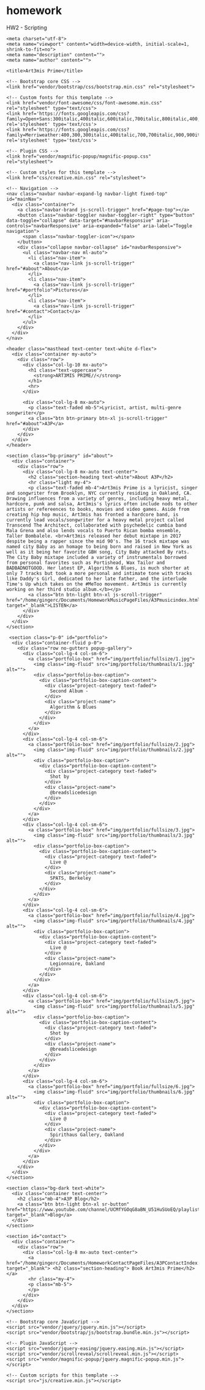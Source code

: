 # homework
HW2 - Scripting
<!DOCTYPE html>
<html lang="en">

  <head>

    <meta charset="utf-8">
    <meta name="viewport" content="width=device-width, initial-scale=1, shrink-to-fit=no">
    <meta name="description" content="">
    <meta name="author" content="">

    <title>Art3mis Prime</title>

    <!-- Bootstrap core CSS -->
    <link href="vendor/bootstrap/css/bootstrap.min.css" rel="stylesheet">

    <!-- Custom fonts for this template -->
    <link href="vendor/font-awesome/css/font-awesome.min.css" rel="stylesheet" type="text/css">
    <link href='https://fonts.googleapis.com/css?family=Open+Sans:300italic,400italic,600italic,700italic,800italic,400,300,600,700,800' rel='stylesheet' type='text/css'>
    <link href='https://fonts.googleapis.com/css?family=Merriweather:400,300,300italic,400italic,700,700italic,900,900italic' rel='stylesheet' type='text/css'>

    <!-- Plugin CSS -->
    <link href="vendor/magnific-popup/magnific-popup.css" rel="stylesheet">

    <!-- Custom styles for this template -->
    <link href="css/creative.min.css" rel="stylesheet">

  </head>

  <body id="page-top">

    <!-- Navigation -->
    <nav class="navbar navbar-expand-lg navbar-light fixed-top" id="mainNav">
      <div class="container">
        <a class="navbar-brand js-scroll-trigger" href="#page-top"></a>
        <button class="navbar-toggler navbar-toggler-right" type="button" data-toggle="collapse" data-target="#navbarResponsive" aria-controls="navbarResponsive" aria-expanded="false" aria-label="Toggle navigation">
          <span class="navbar-toggler-icon"></span>
        </button>
        <div class="collapse navbar-collapse" id="navbarResponsive">
          <ul class="navbar-nav ml-auto">
            <li class="nav-item">
              <a class="nav-link js-scroll-trigger" href="#about">About</a>
            </li>
            <li class="nav-item">
              <a class="nav-link js-scroll-trigger" href="#portfolio">Pictures</a>
            </li>
            <li class="nav-item">
              <a class="nav-link js-scroll-trigger" href="#contact">Contact</a>
            </li>
          </ul>
        </div>
      </div>
    </nav>

    <header class="masthead text-center text-white d-flex">
      <div class="container my-auto">
        <div class="row">
          <div class="col-lg-10 mx-auto">
            <h1 class="text-uppercase">
              <strong>ART3MIS PRIME//</strong>
            </h1>
            <hr>
          </div>

          <div class="col-lg-8 mx-auto">
            <p class="text-faded mb-5">Lyricist, artist, multi-genre songwriter</p>
            <a class="btn btn-primary btn-xl js-scroll-trigger" href="#about">A3P</a>
          </div>
        </div>
      </div>
    </header>

    <section class="bg-primary" id="about">
      <div class="container">
        <div class="row">
          <div class="col-lg-8 mx-auto text-center">
            <h2 class="section-heading text-white">About A3P</h2>
            <hr class="light my-4">
            <p class="text-faded mb-4">Art3mis Prime is a lyricist, singer and songwriter from Brooklyn, NYC currently residing in Oakland, CA. Drawing influences from a variety of genres, including heavy metal, hardcore, punk and salsa, Art3mis's lyrics often include nods to other artists or refereences to books, movies and video games. Aside from creating hip hop music, Art3mis has fronted a hardcore band, is currently lead vocals/songwriter for a heavy metal project called Transcend The Architect, collaborated with psychedelic cumbia band Mala Grena and also lends vocals to Puerto Rican bomba ensemble, Taller Bombalele. <br>Art3mis released her debut mixtape in 2017 despite being a rapper since the mid 90's. The 16 track mixtape was named city Baby as an homage to being born and raised in New York as well as it being her favorite GBH song, City Baby attacked By rats. The City Baby mixtape included a variety of instrumentals borrowed from personal favorites such as Portishead, Wax Tailor and BADBADNOTGOOD. Her latest EP, Algorithm & Blues, is much shorter at only 7 tracks but took a more personal and intimate tone with tracks like Daddy's Girl, dedicated to her late father, and the interlude Time's Up which takes on the #MeToo movement. Art3mis is currently working on her third studio album.</b></p>
            <a class="btn btn-light btn-xl js-scroll-trigger"  href="/home/gingerc/Documents/HomeworkMusicPageFiles/A3Pmusicindex.html" target="_blank">LISTEN</a>
          </div>
        </div>
      </div>
    </section>
  <!-- Couldn't figure out how to resize the images so they align nicely on the page -->
     <section class="p-0" id="portfolio">
      <div class="container-fluid p-0">
        <div class="row no-gutters popup-gallery">
          <div class="col-lg-4 col-sm-6">
            <a class="portfolio-box" href="img/portfolio/fullsize/1.jpg">
              <img class="img-fluid" src="img/portfolio/thumbnails/1.jpg" alt="">
              <div class="portfolio-box-caption">
                <div class="portfolio-box-caption-content">
                  <div class="project-category text-faded">
                    Second Album - 
                  </div>
                  <div class="project-name">
                    Algorithm & Blues
                  </div>
                </div>
              </div>
            </a>
          </div>
          <div class="col-lg-4 col-sm-6">
            <a class="portfolio-box" href="img/portfolio/fullsize/2.jpg">
              <img class="img-fluid" src="img/portfolio/thumbnails/2.jpg" alt="">
              <div class="portfolio-box-caption">
                <div class="portfolio-box-caption-content">
                  <div class="project-category text-faded">
                    Shot by 
                  </div>
                  <div class="project-name">
                    @breadslicedesign
                  </div>
                </div>
              </div>
            </a>
          </div>
          <div class="col-lg-4 col-sm-6">
            <a class="portfolio-box" href="img/portfolio/fullsize/3.jpg">
              <img class="img-fluid" src="img/portfolio/thumbnails/3.jpg" alt="">
              <div class="portfolio-box-caption">
                <div class="portfolio-box-caption-content">
                  <div class="project-category text-faded">
                    Live @
                  </div>
                  <div class="project-name">
                    SPATS, Berkeley
                  </div>
                </div>
              </div>
            </a>
          </div>
          <div class="col-lg-4 col-sm-6">
            <a class="portfolio-box" href="img/portfolio/fullsize/4.jpg">
              <img class="img-fluid" src="img/portfolio/thumbnails/4.jpg" alt="">
              <div class="portfolio-box-caption">
                <div class="portfolio-box-caption-content">
                  <div class="project-category text-faded">
                    Live @ 
                  </div>
                  <div class="project-name">
                    Legionnaire, Oakland
                  </div>
                </div>
              </div>
            </a>
          </div>
          <div class="col-lg-4 col-sm-6">
            <a class="portfolio-box" href="img/portfolio/fullsize/5.jpg">
              <img class="img-fluid" src="img/portfolio/thumbnails/5.jpg" alt="">
              <div class="portfolio-box-caption">
                <div class="portfolio-box-caption-content">
                  <div class="project-category text-faded">
                    Shot by
                  </div>
                  <div class="project-name">
                    @breadslicedesign
                  </div>
                </div>
              </div>
            </a>
          </div>
          <div class="col-lg-4 col-sm-6">
            <a class="portfolio-box" href="img/portfolio/fullsize/6.jpg">
              <img class="img-fluid" src="img/portfolio/thumbnails/6.jpg" alt="">
              <div class="portfolio-box-caption">
                <div class="portfolio-box-caption-content">
                  <div class="project-category text-faded">
                    Live @
                  </div>
                  <div class="project-name">
                    Spirithaus Gallery, Oakland
                  </div>
                </div>
              </div>
            </a>
          </div>
        </div>
      </div>
    </section>
<!-- This section needs work, would like to add an extra blog page to it -->
    <section class="bg-dark text-white">
      <div class="container text-center">
        <h2 class="mb-4">A3P Blog</h2>
        <a class="btn btn-light btn-xl sr-button" href="https://www.youtube.com/channel/UCMfYGOqG8aBN_U51HuSUoEQ/playlists" target="_blank">Blog</a>
      </div>
    </section>

    <section id="contact">
      <div class="container">
        <div class="row">
          <div class="col-lg-8 mx-auto text-center">
            <a href="/home/gingerc/Documents/HomeworkContactPageFiles/A3PContactIndex.html" target="_blank"> <h2 class="section-heading"> Book Art3mis Prime</h2></a>
            <hr class="my-4">
            <p class="mb-5">
            </p>
          </div>
        </div>
      </div>
    </section>

    <!-- Bootstrap core JavaScript -->
    <script src="vendor/jquery/jquery.min.js"></script>
    <script src="vendor/bootstrap/js/bootstrap.bundle.min.js"></script>

    <!-- Plugin JavaScript -->
    <script src="vendor/jquery-easing/jquery.easing.min.js"></script>
    <script src="vendor/scrollreveal/scrollreveal.min.js"></script>
    <script src="vendor/magnific-popup/jquery.magnific-popup.min.js"></script>

    <!-- Custom scripts for this template -->
    <script src="js/creative.min.js"></script>

  </body>

</html>
